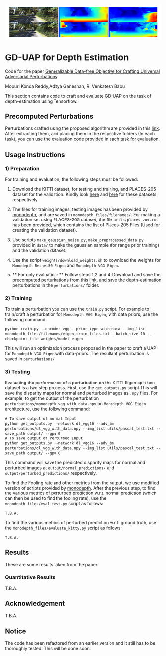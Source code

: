 
![depth example](depth_example.png)

# GD-UAP for Depth Estimation

Code for the paper [Generalizable Data-free Objective for Crafting Universal Adversarial Perturbations]()

Mopuri Konda Reddy,Aditya Ganeshan, R. Venkatesh Babu 

This section contains code to craft and evaluate GD-UAP on the task of depth-estimation using Tensorflow.

## Precomputed Perturbations

Perturbations crafted using the proposed algorithm are provided in this [link](https://www.dropbox.com/s/ixjzg4itx10nhid/perturbations.tar.gz?dl=0). After extracting them, and placing them in the respective folders (In each task), you can use the evaluation code provided in each task for evaluation.

## Usage Instructions

### 1) Preparation

For training and evaluation, the following steps must be followed: 

1) Download the KITTI dataset, for testing and training, and  PLACES-205 dataset for the validation. Kindly look [here](http://www.cvlibs.net/datasets/kitti/raw_data.php) and [here](http://places.csail.mit.edu/downloadData.html) for these datasets respectively.

2) The files for training images, testing images has been provided by [monodepth](https://github.com/mrharicot/monodepth), and are saved in `monodepth_files/filenames/`. For making a validation set using PLACES-205 dataset, the file `utils/places_205.txt` has been provided, which contains the list of Places-205 Files (Used for creating the validation dataset).

3) Use scripts `make_gaussian_noise.py`, `make_preprocessed_data.py` provided in `data/` to make the gaussian sample (for range prior training) and the validation dataset.

4) Use the script `weights/download_weights.sh` to download the weights for `Monodepth Resnet50 Eigen` and `Monodepth VGG Eigen`. 

5) ** For only evaluation: ** Follow steps 1,2 and 4. Download and save the precomputed perturbations from this [link](https://www.dropbox.com/s/ixjzg4itx10nhid/perturbations.tar.gz?dl=0), and save the depth-estimation perturbations in the `perturbations/` folder.

### 2) Training

To train a perturbation you can use the `train.py` script. For example to train/craft a perturbation for `Monodepth VGG Eigen`, with data priors, use the following command:

```
python train.py --encoder vgg --prior_type with_data --img_list monodepth_files/filenames/eigen_train_files.txt --batch_size 10 --checkpoint_file weights/model_eigen
```

This will run an optimization process proposed in the paper to craft a UAP for `Monodepth VGG Eigen` with data-priors. The resultant perturbation is saved in `perturbations/`.


### 3) Testing

Evaluating the performance of a perturbation on the KITTI Eigen split test dataset is a two step process. First, use the `get_outputs.py` script.This will save the disparity maps for normal and perturbed images as `.npy` files. For example, to get the output of the perturbation `perturbations/monodepth_vgg_with_data.npy` on `Monodepth VGG Eigen` architecture, use the following command:

```
# To save output of normal Input
python get_outputs.py --network dl_vgg16 --adv_im perturbations/dl_vgg_with_data.npy --img_list utils/pascal_test.txt --save_path output/ --gpu 0 
# To save output of Perturbed Input
python get_outputs.py --network dl_vgg16 --adv_im perturbations/dl_vgg_with_data.npy --img_list utils/pascal_test.txt --save_path output/ --gpu 0 
```

This command will save the predicted disparity maps for normal and perturbed images at `output/normal_predictions/` and `output/perturbed_predictions/` respectively.

To find the Fooling rate and other metrics from the output, we use modified version of scripts provided by [monodepth](https://github.com/mrharicot/monodepth). After the previous step, to find the various metrics of perturbed prediction w.r.t. normal prediction (which can then be used to find the fooling rate), use the `monodepth_files/eval_test.py` script as follows:

```
T.B.A.
```
 
To find the various metrics of perturbed prediction w.r.t. ground truth, use the `monodepth_files/evaluate_kitty.py` script as follows:


```
T.B.A.
```
 

## Results

These are some results taken from the paper:

### Quantitative Results

T.B.A.


## Acknowledgement

T.B.A.

## Notice

The code has been refactored from an earlier version and it still has to be thoroughly tested. This will be done soon.

